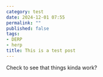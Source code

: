 ```yaml
---
category: test
date: 2024-12-01 07:55
permalink: ""
published: false
tags:
- DERP
- herp
title: This is a test post
---
```


Check to see that things kinda work?
